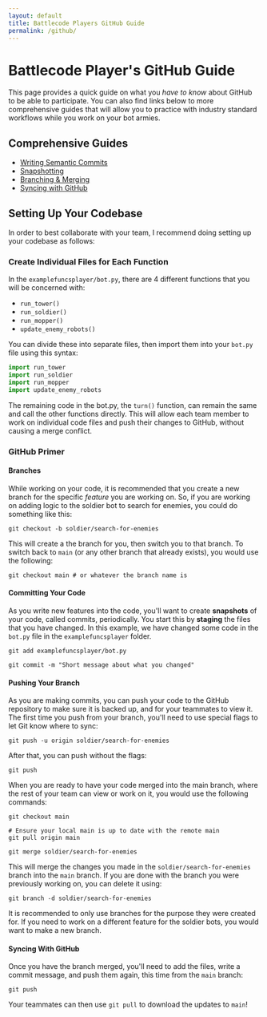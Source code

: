 ```yaml
---
layout: default
title: Battlecode Players GitHub Guide
permalink: /github/
---
```


# Battlecode Player's GitHub Guide

This page provides a quick guide on what you _have to know_ about GitHub to be able to participate. You can also find links below to more comprehensive guides that will allow you to practice with industry standard workflows while you work on your bot armies.

## Comprehensive Guides

* [Writing Semantic Commits](/github/commits/)
* [Snapshotting](/github/snapshotting/)
* [Branching & Merging](/github/branching/)
* [Syncing with GitHub](/github/syncing/)

## Setting Up Your Codebase

In order to best collaborate with your team, I recommend doing setting up your codebase as follows:

### Create Individual Files for Each Function

In the `examplefuncsplayer/bot.py`, there are 4 different functions that you will be concerned with:

* `run_tower()`
* `run_soldier()`
* `run_mopper()`
* `update_enemy_robots()`

You can divide these into separate files, then import them into your `bot.py` file using this syntax:

```python
import run_tower
import run_soldier
import run_mopper
import update_enemy_robots
```

The remaining code in the bot.py, the `turn()` function, can remain the same and call the other functions directly. This will allow each team member to work on individual code files and push their changes to GitHub, without causing a merge conflict.

### GitHub Primer

#### Branches

While working on your code, it is recommended that you create a new branch for the specific _feature_ you are working on. So, if you are working on adding logic to the soldier bot to search for enemies, you could do something like this:

```git
git checkout -b soldier/search-for-enemies
```

This will create a the branch for you, then switch you to that branch. To switch back to `main` (or any other branch that already exists), you would use the following:

```git
git checkout main # or whatever the branch name is
```

#### Committing Your Code

As you write new features into the code, you'll want to create **snapshots** of your code, called commits, periodically. You start this by **staging** the files that you have changed. In this example, we have changed some code in the `bot.py` file in the `examplefuncsplayer` folder.

```git
git add examplefuncsplayer/bot.py

git commit -m "Short message about what you changed"
```

#### Pushing Your Branch

As you are making commits, you can push your code to the GitHub repository to make sure it is backed up, and for your teammates to view it. The first time you push from your branch, you'll need to use special flags to let Git know where to sync:

```git
git push -u origin soldier/search-for-enemies
```

After that, you can push without the flags:

```git
git push
```

When you are ready to have your code merged into the main branch, where the rest of your team can view or work on it, you would use the following commands:

```git
git checkout main

# Ensure your local main is up to date with the remote main
git pull origin main

git merge soldier/search-for-enemies
```

This will merge the changes you made in the `soldier/search-for-enemies` branch into the `main` branch. If you are done with the branch you were previously working on, you can delete it using:

```git
git branch -d soldier/search-for-enemies
```

It is recommended to only use branches for the purpose they were created for. If you need to work on a different feature for the soldier bots, you would want to make a new branch.

#### Syncing With GitHub

Once you have the branch merged, you'll need to add the files, write a commit message, and push them again, this time from the `main` branch:

```git
git push
```

Your teammates can then use `git pull` to download the updates to `main`!
